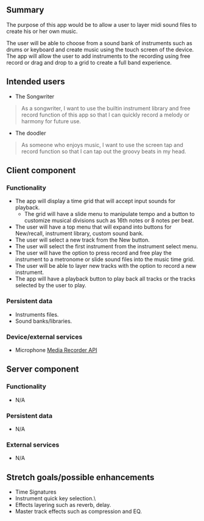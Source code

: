 ## Summary



The purpose of this app would be to allow a user to layer midi sound files to create his or her own music.

The user will be able to choose from a sound bank of instruments such as drums or keyboard and create music using the touch screen of the device.  The app will allow the user to add instruments to the recording using free record or drag and drop to a grid to create a full band experience. 



## Intended users


*  The Songwriter

> As a songwriter, I want to use the builtin instrument library and free record function of this app so that I can quickly record a melody or harmony for future use.


*  The doodler

> As someone who enjoys music, I want to use the screen tap and record function so that I can tap out the groovy beats in my head.

## Client component

### Functionality

*  The app will display a time grid that will accept input sounds for playback.  
      *  The grid will have a slide menu to manipulate tempo and a button to customize musical divisions such as 16th notes or 8 notes per beat.
*  The user will have a top menu that will expand into buttons for New/recall, instrument library, custom sound bank.
*  The user will select a new track from the New button.
*  The user will select the first instrument from the instrument select menu.
*  The user will have the option to press record and free play the instrument to a metronome or slide sound files into the music time grid.
*  The user will be able to layer new tracks with the option to record a new instrument.
*  The app will have a playback button to play back all tracks or the tracks selected by the user to play.



### Persistent data

*  Instruments files.
*  Sound banks/libraries.
  
### Device/external services

*  Microphone <a href="https://developer.android.com/reference/android/media/MediaRecorder">Media Recorder API</a>

## Server component

### Functionality

* N/A

### Persistent data

* N/A

### External services

* N/A
 
## Stretch goals/possible enhancements 

* Time Signatures
* Instrument quick key selection.\
* Effects layering such as reverb, delay.
* Master track effects such as compression and EQ.